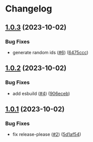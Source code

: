 # Changelog

## [1.0.3](https://github.com/taxdown/lift/compare/v1.0.2...v1.0.3) (2023-10-02)


### Bug Fixes

* generate random ids ([#6](https://github.com/taxdown/lift/issues/6)) ([6475ccc](https://github.com/taxdown/lift/commit/6475ccc7b55737d5a6d1fc26b7f4330bcaccaa04))

## [1.0.2](https://github.com/taxdown/lift/compare/v1.0.1...v1.0.2) (2023-10-02)


### Bug Fixes

* add esbuild ([#4](https://github.com/taxdown/lift/issues/4)) ([906eceb](https://github.com/taxdown/lift/commit/906eceb33f936b18d23f3586127ebf3fa8ba7133))

## [1.0.1](https://github.com/taxdown/lift/compare/v1.0.0...v1.0.1) (2023-10-02)


### Bug Fixes

* fix release-please ([#2](https://github.com/taxdown/lift/issues/2)) ([5d1af54](https://github.com/taxdown/lift/commit/5d1af54f9b9daf853e3a8a4f4d7f7927ec001bbc))
